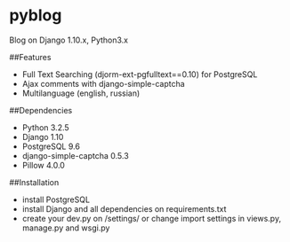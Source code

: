 # pyblog

Blog on Django 1.10.x, Python3.x

##Features

* Full Text Searching (djorm-ext-pgfulltext==0.10) for PostgreSQL
* Ajax comments with django-simple-captcha
* Multilanguage (english, russian)

##Dependencies

* Python 3.2.5
* Django 1.10
* PostgreSQL 9.6
* django-simple-captcha 0.5.3
* Pillow 4.0.0

##Installation

* install PostgreSQL
* install Django and all dependencies on requirements.txt
* create your dev.py on /settings/ or change import settings in views.py, manage.py and wsgi.py